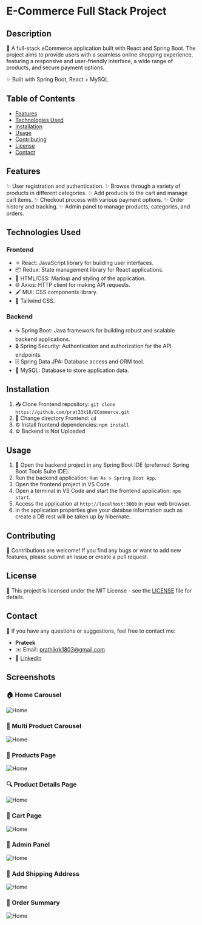 # E-Commerce Full Stack Project



## Description

🚀 A full-stack eCommerce application built with React and Spring Boot. The project aims to provide users with a seamless online shopping experience, featuring a responsive and user-friendly interface, a wide range of products, and secure payment options.

✨ Built with  Spring Boot, React + MySQL


## Table of Contents

- [Features](#features)
- [Technologies Used](#technologies-used)
- [Installation](#installation)
- [Usage](#usage)
- [Contributing](#contributing)
- [License](#license)
- [Contact](#contact)


## Features

✨ User registration and authentication.
✨ Browse through a variety of products in different categories.
✨ Add products to the cart and manage cart items.
✨ Checkout process with various payment options.
✨ Order history and tracking.
✨ Admin panel to manage products, categories, and orders.



## Technologies Used

### Frontend
- ⚛️ React: JavaScript library for building user interfaces.
- 📦 Redux: State management library for React applications.
- 🎨 HTML/CSS: Markup and styling of the application.
- 🌐 Axios: HTTP client for making API requests.
- 🖌️ MUI: CSS components library.
- 🌈 Tailwind CSS.

### Backend
- ☕ Spring Boot: Java framework for building robust and scalable backend applications.
- 🔒 Spring Security: Authentication and authorization for the API endpoints.
- 🗄️ Spring Data JPA: Database access and ORM tool.
- 💾 MySQL: Database to store application data.

## Installation

1. 📥 Clone Frontend repository: `git clone https://github.com/prat33k18/ECommerce.git`
2. 📂 Change directory Frontend: `cd `
3. ⚙️ Install frontend dependencies: `npm install`
4. ⚙️ Backend is Not Uploaded

## Usage

1. 🚀 Open the backend project in any Spring Boot IDE (preferred: Spring Boot Tools Suite IDE).
2. Run the backend application: `Run As > Spring Boot App`.
3. Open the frontend project in VS Code.
4. Open a terminal in VS Code and start the frontend application: `npm start`.
5. Access the application at `http://localhost:3000` in your web browser.
6. in the application.properties give your databse information such as create a DB rest will be taken up by hibernate.

    

## Contributing

🤝 Contributions are welcome! If you find any bugs or want to add new features, please submit an issue or create a pull request.

## License

📄 This project is licensed under the MIT License - see the [LICENSE](LICENSE) file for details.

## Contact

📧 If you have any questions or suggestions, feel free to contact me:

- **Prateek**
- ✉️ Email: prathikrk1803@gmail.com
- 🔗 [LinkedIn](https://www.linkedin.com/in/prathikr1803)

## Screenshots

### 🏠 Home Carousel
<img src ="src/Data/fs.jpg" alt ="Home" />

### 🎠 Multi Product Carousel
<img src ="src/Data/Page.png" alt ="Home" />

### 🛒 Products Page
<img src ="src/Data/Details.png" alt ="Home" />

### 🔍 Product Details Page
<img src ="src/Data/Details.png" alt ="Home" />

### 🛒 Cart Page
<img src ="src/Data/cart.png" alt ="Home" />

### 🎯 Admin Panel
<img src ="src/Data/Admin.png" alt ="Home" />

### 🚚 Add Shipping Address
<img src ="src/Data/Details Cart.png" alt ="Home" />

### 🧾 Order Summary
<img src ="src/Data/Order deatils.png" alt ="Home" />



